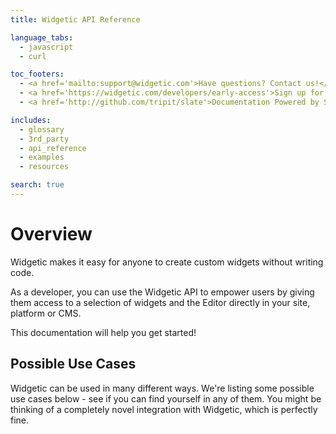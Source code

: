 ```yaml
---
title: Widgetic API Reference

language_tabs:
  - javascript
  - curl

toc_footers:
  - <a href='mailto:support@widgetic.com'>Have questions? Contact us!</a>
  - <a href='https://widgetic.com/developers/early-access'>Sign up for early access</a>
  - <a href='http://github.com/tripit/slate'>Documentation Powered by Slate</a>

includes:
  - glossary
  - 3rd_party
  - api_reference
  - examples
  - resources

search: true
---
```


# Overview

Widgetic makes it easy for anyone to create custom widgets without writing code.

As a developer, you can use the Widgetic API to empower users by giving them access to a selection of widgets and the Editor directly in your site, platform or CMS.

This documentation will help you get started! 

<!-- TODO: add DEMO -->

## Possible Use Cases

Widgetic can be used in many different ways. We're listing some possible use cases below - see if you can find yourself in any of them. You might be thinking of a completely novel integration with Widgetic, which is perfectly fine.

<!-- TODO add use cases module -->